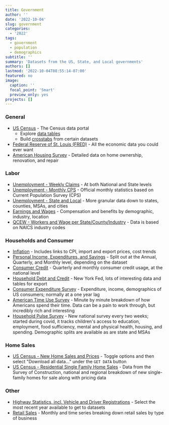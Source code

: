 ```yaml
---
title: Government
author: ''
date: '2022-10-04'
slug: government
categories:
  - '2022'
tags:
  - government
  - population
  - demographics
subtitle: ''
summary: 'Datasets from the US, State, and Local governments'
authors: []
lastmod: '2022-10-04T08:55:14-07:00'
featured: no
image:
  caption: ''
  focal_point: 'Smart'
  preview_only: yes
projects: []
---
```


### General 

  - [US Census](https://www.census.gov/data.html) - The Census data portal
    - Explore [data tables](https://data.census.gov/cedsci/table) 
    - Build [crosstabs](https://data.census.gov/mdat/#/) from certain datasets
  - [Federal Reserve of St. Louis (FRED)](https://fred.stlouisfed.org/) - All the economic data you could ever want
  - [American Housing Survey](https://www.census.gov/programs-surveys/ahs/data.html) - Detailed data on home ownership, renovation, and repair 
  
### Labor 

  - [Unemployment - Weekly Claims](https://oui.doleta.gov/unemploy/claims.asp) - At both National and State levels
  - [Unemployment - Monthly CPS](https://www.bls.gov/cps/tables.htm) - Official monthly statistics based on Current Population Survey (CPS)
  - [Unemployment - State and Local](https://www.bls.gov/lau/) - More granular data down to states, counties, MSAs, and cities
  - [Earnings and Wages](https://www.bls.gov/bls/wages.htm) - Compensation and benefits by demographic, industry, location
  - [QCEW - Workers and Wage per State/County/Industry](https://data.bls.gov/cew/apps/data_views/data_views.htm#tab=Tables) - Data is based on NAICS industry codes
  
### Households and Consumer

  - [Inflation](https://www.bls.gov/bls/inflation.htm) - Includes links to CPI, import and export prices, cost trends
  - [Personal Income, Expenditures, and Savings](https://apps.bea.gov/iTable/index_nipa.cfm) - Split out at the Annual, Quarterly, and Monthly level, depending on the dataset
  - [Consumer Credit](https://www.federalreserve.gov/releases/g19/current/) - Quarterly and monthly consumer credit usage, at the national level
  - [Household Debt and Credit](https://www.newyorkfed.org/microeconomics/hhdc/background.html) - New York Fed, lots of interesting data and tables for export 
  - [Consumer Expenditure Survey](https://www.bls.gov/cex/) - Expenditure, income, demographics of US consumers; normally at a one year lag
  - [American Time Use Survey](https://www.bls.gov/tus/) - Minute by minute breakdown of how Americans spend their time. Data can be a pain to work through, but incredibly rich and interesting
  - [Household Pulse Survey](https://www.census.gov/programs-surveys/household-pulse-survey/data.html) - New national survey every two weeks; started during covid, it tracks children's access to education, employment, food sufficiency, mental and physical health, housing, and spending. Demographic splits are available as are state and MSAs
  
### Home Sales

  - [US Census - New Home Sales and Prices](https://www.census.gov/econ/currentdata/dbsearch?program=RESSALES&startYear=1963&endYear=2019&categories=ASOLD&dataType=TOTAL&geoLevel=US&adjusted=1&notAdjusted=0&errorData=0) - Toggle options and then select "Download all data..." under the `GET DATA` button
  - [US Census - Residential Single Family Home Sales](https://www.census.gov/construction/nrs/index.html) - Data from the Survey of Construction, national and regional breakdown of new single-family homes for sale along with pricing data
  
### Other

  - [Highway Statistics, incl. Vehicle and Driver Registrations](https://www.fhwa.dot.gov/policyinformation/statistics.cfm) - Select the most recent year available to get to datasets
  - [Retail Sales](https://www.census.gov/retail/index.html) - Monthly and time series breaking down retail sales by type of business
